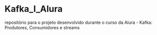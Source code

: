 # Kafka_I_Alura
repositório para o projeto desenvolvido durante o curso da Alura - Kafka: Produtores, Consumidores e streams
